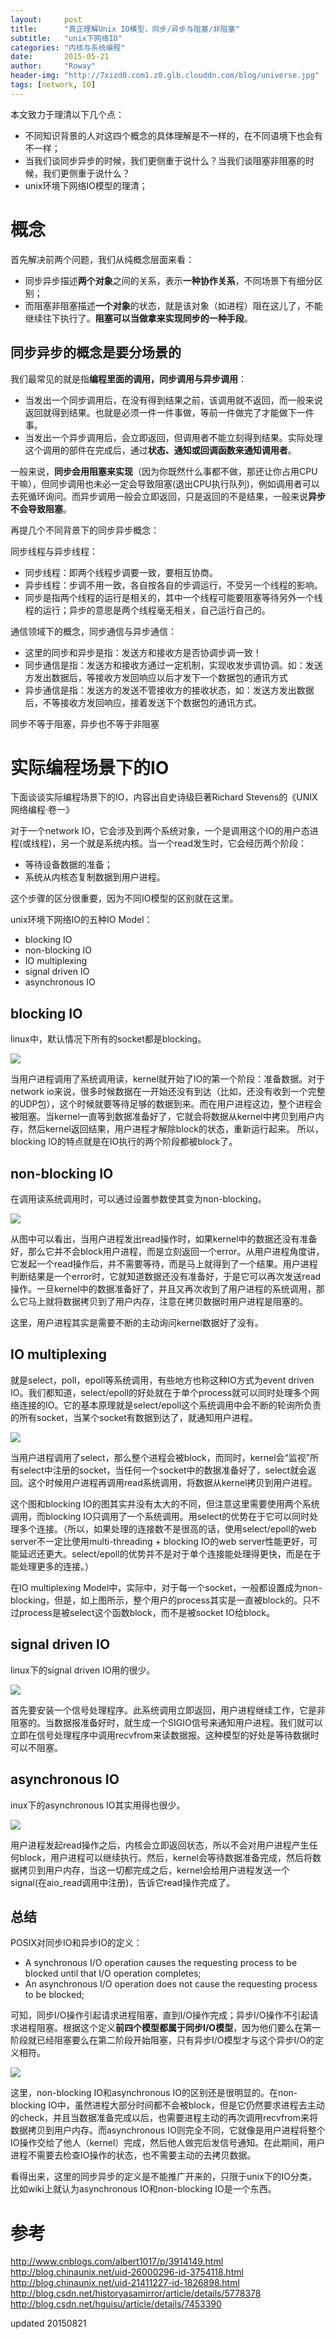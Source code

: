 ```yaml
---
layout:     post
title:      "真正理解Unix IO模型，同步/异步与阻塞/非阻塞"
subtitle:   "unix下网络IO"
categories: "内核与系统编程"
date:       2015-05-21
author:     "Roway"
header-img: "http://7xizd0.com1.z0.glb.clouddn.com/blog/universe.jpg"
tags: [network, IO]
---
```


本文致力于理清以下几个点：

* 不同知识背景的人对这四个概念的具体理解是不一样的，在不同语境下也会有不一样；
* 当我们谈同步异步的时候，我们更侧重于说什么？当我们谈阻塞非阻塞的时候，我们更侧重于说什么？
* unix环境下网络IO模型的理清；

<!-- more -->

# 概念

首先解决前两个问题，我们从纯概念层面来看：

* 同步异步描述**两个对象**之间的关系，表示**一种协作关系**，不同场景下有细分区别；
* 而阻塞非阻塞描述**一个对象**的状态，就是该对象（如进程）阻在这儿了，不能继续往下执行了。**阻塞可以当做拿来实现同步的一种手段**。


## 同步异步的概念是要分场景的

我们最常见的就是指**编程里面的调用，同步调用与异步调用**：

* 当发出一个同步调用后，在没有得到结果之前，该调用就不返回，而一般来说返回就得到结果。也就是必须一件一件事做，等前一件做完了才能做下一件事。
* 当发出一个异步调用后，会立即返回，但调用者不能立刻得到结果。实际处理这个调用的部件在完成后，通过**状态、通知或回调函数来通知调用者**。

一般来说，**同步会用阻塞来实现**（因为你既然什么事都不做，那还让你占用CPU干嘛），但同步调用也未必一定会导致阻塞(退出CPU执行队列)，例如调用者可以去死循环询问。而异步调用一般会立即返回，只是返回的不是结果，一般来说**异步不会导致阻塞**。


再提几个不同背景下的同步异步概念：

同步线程与异步线程：

* 同步线程：即两个线程步调要一致，要相互协商。
* 异步线程：步调不用一致，各自按各自的步调运行，不受另一个线程的影响。
* 同步是指两个线程的运行是相关的，其中一个线程可能要阻塞等待另外一个线程的运行；异步的意思是两个线程毫无相关，自己运行自己的。


通信领域下的概念，同步通信与异步通信：

* 这里的同步和异步是指：发送方和接收方是否协调步调一致！
* 同步通信是指：发送方和接收方通过一定机制，实现收发步调协调。如：发送方发出数据后，等接收方发回响应以后才发下一个数据包的通讯方式
* 异步通信是指：发送方的发送不管接收方的接收状态，如：发送方发出数据后，不等接收方发回响应，接着发送下个数据包的通讯方式。

同步不等于阻塞，异步也不等于非阻塞

# 实际编程场景下的IO

下面谈谈实际编程场景下的IO，内容出自史诗级巨著Richard Stevens的《UNIX网络编程·卷一》

对于一个network IO，它会涉及到两个系统对象，一个是调用这个IO的用户态进程(或线程)，另一个就是系统内核。当一个read发生时，它会经历两个阶段：

* 等待设备数据的准备；
* 系统从内核态复制数据到用户进程。

这个步骤的区分很重要，因为不同IO模型的区别就在这里。

unix环境下网络IO的五种IO Model：

* blocking IO
* non-blocking IO
* IO multiplexing
* signal driven IO
* asynchronous IO

## blocking IO

linux中，默认情况下所有的socket都是blocking。

![](http://7xizd0.com1.z0.glb.clouddn.com/blog/blocking-IO.jpg)

当用户进程调用了系统调用读，kernel就开始了IO的第一个阶段：准备数据。对于network io来说，很多时候数据在一开始还没有到达（比如，还没有收到一个完整的UDP包），这个时候就要等待足够的数据到来。而在用户进程这边，整个进程会被阻塞。当kernel一直等到数据准备好了，它就会将数据从kernel中拷贝到用户内存，然后kernel返回结果，用户进程才解除block的状态，重新运行起来。
所以，blocking IO的特点就是在IO执行的两个阶段都被block了。

## non-blocking IO

在调用读系统调用时，可以通过设置参数使其变为non-blocking。

![](http://7xizd0.com1.z0.glb.clouddn.com/blog/non-blocking-IO.jpg)

从图中可以看出，当用户进程发出read操作时，如果kernel中的数据还没有准备好，那么它并不会block用户进程，而是立刻返回一个error。从用户进程角度讲，它发起一个read操作后，并不需要等待，而是马上就得到了一个结果。用户进程判断结果是一个error时，它就知道数据还没有准备好，于是它可以再次发送read操作。一旦kernel中的数据准备好了，并且又再次收到了用户进程的系统调用，那么它马上就将数据拷贝到了用户内存，注意在拷贝数据时用户进程是阻塞的。

这里，用户进程其实是需要不断的主动询问kernel数据好了没有。

## IO multiplexing

就是select，poll，epoll等系统调用，有些地方也称这种IO方式为event driven IO。我们都知道，select/epoll的好处就在于单个process就可以同时处理多个网络连接的IO。它的基本原理就是select/epoll这个系统调用中会不断的轮询所负责的所有socket，当某个socket有数据到达了，就通知用户进程。

![](http://7xizd0.com1.z0.glb.clouddn.com/blog/IO-multiplexing.jpg)

当用户进程调用了select，那么整个进程会被block，而同时，kernel会“监视”所有select中注册的socket，当任何一个socket中的数据准备好了，select就会返回。这个时候用户进程再调用read系统调用，将数据从kernel拷贝到用户进程。

这个图和blocking IO的图其实并没有太大的不同，但注意这里需要使用两个系统调用，而blocking IO只调用了一个系统调用。用select的优势在于它可以同时处理多个连接。（所以，如果处理的连接数不是很高的话，使用select/epoll的web server不一定比使用multi-threading + blocking IO的web server性能更好，可能延迟还更大。select/epoll的优势并不是对于单个连接能处理得更快，而是在于能处理更多的连接。）

在IO multiplexing Model中，实际中，对于每一个socket，一般都设置成为non-blocking，但是，如上图所示，整个用户的process其实是一直被block的。只不过process是被select这个函数block，而不是被socket IO给block。

## signal driven IO

linux下的signal driven IO用的很少。

![](http://7xizd0.com1.z0.glb.clouddn.com/blog/signal-driven-IO.jpg)

首先要安装一个信号处理程序。此系统调用立即返回，用户进程继续工作，它是非阻塞的。当数据报准备好时，就生成一个SIGIO信号来通知用户进程。我们就可以立即在信号处理程序中调用recvfrom来读数据报。这种模型的好处是等待数据时可以不阻塞。

## asynchronous IO

inux下的asynchronous IO其实用得也很少。

![](http://7xizd0.com1.z0.glb.clouddn.com/blog/asynchronous-IO.jpg)

用户进程发起read操作之后，内核会立即返回状态，所以不会对用户进程产生任何block，用户进程可以继续执行。然后，kernel会等待数据准备完成，然后将数据拷贝到用户内存，当这一切都完成之后，kernel会给用户进程发送一个signal(在aio_read调用中注册)，告诉它read操作完成了。

## 总结

POSIX对同步IO和异步IO的定义：

* A synchronous I/O operation causes the requesting process to be blocked until that I/O operation completes;
* An asynchronous I/O operation does not cause the requesting process to be blocked;

可知，同步I/O操作引起请求进程阻塞，直到I/O操作完成；异步I/O操作不引起请求进程阻塞。根据这个定义**前四个模型都属于同步I/O模型**，因为他们要么在第一阶段就已经阻塞要么在第二阶段开始阻塞，只有异步I/O模型才与这个异步I/O的定义相符。

![](http://7xizd0.com1.z0.glb.clouddn.com/blog/unix-network-io.jpg)

这里，non-blocking IO和asynchronous IO的区别还是很明显的。在non-blocking IO中，虽然进程大部分时间都不会被block，但是它仍然要求进程去主动的check，并且当数据准备完成以后，也需要进程主动的再次调用recvfrom来将数据拷贝到用户内存。而asynchronous IO则完全不同，它就像是用户进程将整个IO操作交给了他人（kernel）完成，然后他人做完后发信号通知。在此期间，用户进程不需要去检查IO操作的状态，也不需要主动的去拷贝数据。

看得出来，这里的同步异步的定义是不能推广开来的，只限于unix下的IO分类，比如wiki上就认为asynchronous IO和non-blocking IO是一个东西。




# 参考
http://www.cnblogs.com/albert1017/p/3914149.html
http://blog.chinaunix.net/uid-26000296-id-3754118.html
http://blog.chinaunix.net/uid-21411227-id-1826898.html
http://blog.csdn.net/historyasamirror/article/details/5778378
http://blog.csdn.net/hguisu/article/details/7453390

updated 20150821





